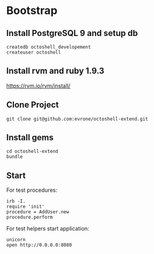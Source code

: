 # Bootstrap

## Install PostgreSQL 9 and setup db

~~~
createdb octoshell_developement
createuser octoshell
~~~

## Install rvm and ruby 1.9.3

<https://rvm.io/rvm/install/>

## Clone Project

~~~
git clone git@github.com:evrone/octoshell-extend.git
~~~

## Install gems

~~~
cd octoshell-extend
bundle
~~~

## Start

For test procedures:

~~~
irb -I.
require 'init'
procedure = AddUser.new
procedure.perform 
~~~

For test helpers start application:

~~~
unicorn
open http://0.0.0.0:8080
~~~